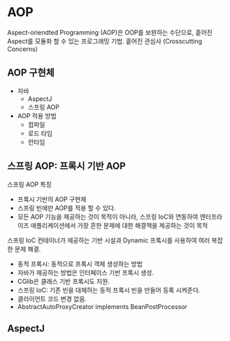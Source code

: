 # AOP
Aspect-oriendted Programming (AOP)은 OOP를 보완하는 수단으로, 흩어진 Aspect를
모듈화 할 수 있는 프로그래밍 기법. 흩어진 관심사 (Crosscutting Concerns)

## AOP 구현체
* 자바
    * AspectJ
    * 스프링 AOP
* AOP 적용 방법
    * 컴파일
    * 로드 타임
    * 런타임
## 스프링 AOP: 프록시 기반 AOP
스프링 AOP 특징
* 프록시 기반의 AOP 구현체
* 스프링 빈에만 AOP를 적용 할 수 있다.
* 모든 AOP 기능을 제공하는 것이 목적이 아니라, 스프링 IoC와 연동하여 엔터프라이즈
애플리케이션에서 가장 흔한 문제에 대한 해결책을 제공하는 것이 목적

스프링 IoC 컨테이너가 제공하는 기반 시설과 Dynamic 프록시를 사용하여 여러
복잡한 문제 해결.
* 동적 프록시: 동적으로 프록시 객체 생성하는 방법
* 자바가 제공하는 방법은 인터페이스 기반 프록시 생성.
* CGlib은 클래스 기반 프록시도 지원.
* 스프링 IoC: 기존 빈을 대체하는 동적 프록시 빈을 만들어 등록 시켜준다.
* 클라이언트 코드 변경 없음.
* AbstractAutoProxyCreator implements BeanPostProcessor

## AspectJ
